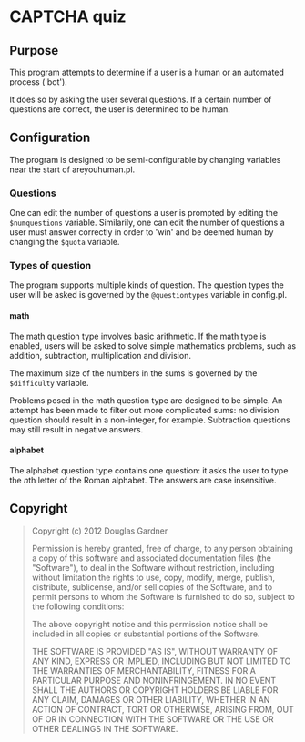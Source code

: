 CAPTCHA quiz
============

Purpose
-------
This program attempts to determine if a user is a human or an automated process ('bot').

It does so by asking the user several questions. If a certain number of questions are 
correct, the user is determined to be human.

Configuration
-------------
The program is designed to be semi-configurable by changing variables near the start of 
areyouhuman.pl.

### Questions
One can edit the number of questions a user is prompted by editing the `$numquestions` 
variable. Similarily, one can edit the number of questions a user must answer correctly 
in order to 'win' and be deemed human by changing the `$quota` variable.

### Types of question
The program supports multiple kinds of question. The question types the user will be 
asked is governed by the `@questiontypes` variable in config.pl.

#### math
The math question type involves basic arithmetic. If the math type is enabled, users will 
be asked to solve simple mathematics problems, such as addition, subtraction, 
multiplication and division.

The maximum size of the numbers in the sums is governed by the `$difficulty` variable.

Problems posed in the math question type are designed to be simple. An attempt has been 
made to filter out more complicated sums: no division question should result in a 
non-integer, for example. Subtraction questions may still result in negative answers.

#### alphabet
The alphabet question type contains one question: it asks the user to type the *n*th 
letter of the Roman alphabet. The answers are case insensitive.

Copyright
---------
> Copyright (c) 2012 Douglas Gardner
> 
> Permission is hereby granted, free of charge, to any person obtaining a copy of this software
> and associated documentation files (the "Software"), to deal in the Software without restriction,
> including without limitation the rights to use, copy, modify, merge, publish, distribute,
> sublicense, and/or sell copies of the Software, and to permit persons to whom the Software is
> furnished to do so, subject to the following conditions:
> 
> The above copyright notice and this permission notice shall be included in all copies or
> substantial portions of the Software.
> 
> THE SOFTWARE IS PROVIDED "AS IS", WITHOUT WARRANTY OF ANY KIND, EXPRESS OR IMPLIED, INCLUDING
> BUT NOT LIMITED TO THE WARRANTIES OF MERCHANTABILITY, FITNESS FOR A PARTICULAR PURPOSE AND
> NONINFRINGEMENT. IN NO EVENT SHALL THE AUTHORS OR COPYRIGHT HOLDERS BE LIABLE FOR ANY CLAIM,
> DAMAGES OR OTHER LIABILITY, WHETHER IN AN ACTION OF CONTRACT, TORT OR OTHERWISE, ARISING FROM,
> OUT OF OR IN CONNECTION WITH THE SOFTWARE OR THE USE OR OTHER DEALINGS IN THE SOFTWARE.
